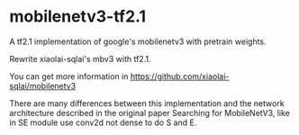 # mobilenetv3-tf2.1
A tf2.1 implementation of google's mobilenetv3 with pretrain weights.  

  Rewrite xiaolai-sqlai's mbv3 with tf2.1.  
  
  You can get more information in https://github.com/xiaolai-sqlai/mobilenetv3  
  
  There are many differences between this implementation and the network architecture   described in the original paper Searching for MobileNetV3, 
like in SE module use conv2d not dense to do S and E.
